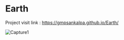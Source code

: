 # Earth

Project visit link : https://gmpsankalpa.github.io/Earth/

![Capture1](https://github.com/gmpsankalpa/Earth/assets/123918506/8912d34a-9523-4408-8b3f-54cb96ac5a38)
